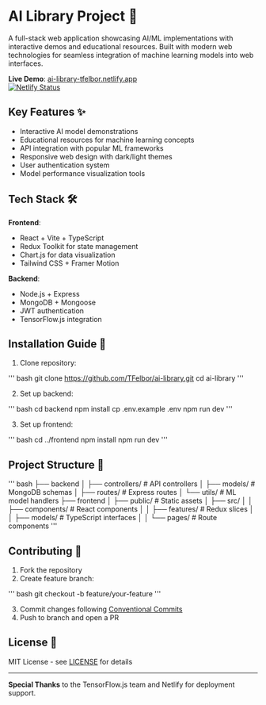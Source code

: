 # AI Library Project 🤖

A full-stack web application showcasing AI/ML implementations with interactive demos and educational resources. Built with modern web technologies for seamless integration of machine learning models into web interfaces.

**Live Demo**: [ai-library-tfelbor.netlify.app](https://ai-library-tfelbor.netlify.app/)  
[![Netlify Status](https://api.netlify.com/api/v1/badges/xxxxxx-xxxx-xxxx-xxxx-xxxxxxxxxxxx/deploy-status)](https://app.netlify.com/sites/ai-library-tfelbor/deploys)

## Key Features ✨
- Interactive AI model demonstrations
- Educational resources for machine learning concepts
- API integration with popular ML frameworks
- Responsive web design with dark/light themes
- User authentication system
- Model performance visualization tools

## Tech Stack 🛠️
**Frontend**:
- React + Vite + TypeScript
- Redux Toolkit for state management
- Chart.js for data visualization
- Tailwind CSS + Framer Motion

**Backend**:
- Node.js + Express
- MongoDB + Mongoose
- JWT authentication
- TensorFlow.js integration

## Installation Guide 🚀
1. Clone repository:

''' bash
git clone https://github.com/TFelbor/ai-library.git
cd ai-library
'''

2. Set up backend:

''' bash
cd backend
npm install
cp .env.example .env
npm run dev
'''

3. Set up frontend:

''' bash
cd ../frontend
npm install
npm run dev
'''

## Project Structure 📂

''' bash
├── backend
│ ├── controllers/  # API controllers
│ ├── models/       # MongoDB schemas
│ ├── routes/       # Express routes
│ └── utils/        # ML model handlers
├── frontend
│ ├── public/       # Static assets
│ ├── src/
│ │ ├── components/ # React components
│ │ ├── features/   # Redux slices
│ │ ├── models/     # TypeScript interfaces
│ │ └── pages/      # Route components
'''

## Contributing 🤝
1. Fork the repository
2. Create feature branch:

''' bash
git checkout -b feature/your-feature
'''

3. Commit changes following [Conventional Commits](https://www.conventionalcommits.org/)
4. Push to branch and open a PR

## License 📄
MIT License - see [LICENSE](https://github.com/TFelbor/ai-library/blob/main/LICENSE) for details

---

**Special Thanks** to the TensorFlow.js team and Netlify for deployment support.